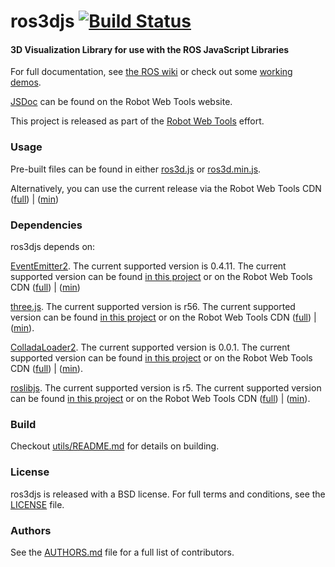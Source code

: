 ros3djs [![Build Status](https://api.travis-ci.org/RobotWebTools/ros3djs.png)](https://travis-ci.org/RobotWebTools/ros3djs)
=======

#### 3D Visualization Library for use with the ROS JavaScript Libraries
For full documentation, see [the ROS wiki](http://ros.org/wiki/ros3djs) or check out some [working demos](http://robotwebtools.org/).

[JSDoc](http://robotwebtools.org/jsdoc/ros3djs/current/) can be found on the Robot Web Tools website.

This project is released as part of the [Robot Web Tools](http://robotwebtools.org/) effort.

### Usage
Pre-built files can be found in either [ros3d.js](build/ros3d.js) or [ros3d.min.js](build/ros3d.min.js).

Alternatively, you can use the current release via the Robot Web Tools CDN ([full](http://cdn.robotwebtools.org/ros3djs/current/ros3d.js)) | ([min](http://cdn.robotwebtools.org/ros3djs/current/ros3d.min.js))

### Dependencies
ros3djs depends on:

[EventEmitter2](https://github.com/hij1nx/EventEmitter2). The current supported version is 0.4.11.
The current supported version can be found [in this project](include/EventEmitter2/eventemitter2.js) or on the Robot Web Tools CDN ([full](http://cdn.robotwebtools.org/EventEmitter2/0.4.11/eventemitter2.js)) | ([min](http://cdn.robotwebtools.org/EventEmitter2/0.4.11/eventemitter2.min.js))

[three.js](https://github.com/mrdoob/three.js/). The current supported version is r56.
The current supported version can be found [in this project](include/threejs/three.js) or on the Robot Web Tools CDN ([full](http://cdn.robotwebtools.org/threejs/r56/three.js)) | ([min](http://cdn.robotwebtools.org/threejs/r56/three.min.js)).

[ColladaLoader2](https://github.com/crobi/ColladaAnimationCompress). The current supported version is 0.0.1.
The current supported version can be found [in this project](include/ColladaAnimationCompress/ColladaLoader2.js) or on the Robot Web Tools CDN ([full](http://cdn.robotwebtools.org/ColladaAnimationCompress/0.0.1/ColladaLoader2.js)) | ([min](http://cdn.robotwebtools.org/ColladaAnimationCompress/0.0.1/ColladaLoader2.min.js)).

[roslibjs](https://github.com/RobotWebTools/roslibjs). The current supported version is r5.
The current supported version can be found [in this project](include/roslibjs/roslib.js) or on the Robot Web Tools CDN ([full](http://cdn.robotwebtools.org/roslibjs/r4/roslib.js)) | ([min](http://cdn.robotwebtools.org/roslibjs/r5/roslib.min.js)).

### Build
Checkout [utils/README.md](utils/README.md) for details on building.

### License
ros3djs is released with a BSD license. For full terms and conditions, see the [LICENSE](LICENSE) file.

### Authors
See the [AUTHORS.md](AUTHORS) file for a full list of contributors.

